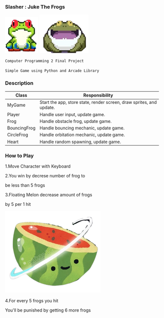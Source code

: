 ### Slasher : Juke The Frogs

![alt text](https://raw.githubusercontent.com/patdpat/slasher/master/images/frog/frog1.png)
![alt text](https://raw.githubusercontent.com/patdpat/slasher/master/images/frog/frog4.png)

    Computer Programming 2 Final Project

    Simple Game using Python and Arcade Library

### Description

| Class        | Responsibility                                                       |
| ------------ | -------------------------------------------------------------------- |
| MyGame       | Start the app, store state, render screen, draw sprites, and update. |
| Player       | Handle user input, update game.                                      |
| Frog         | Handle obstacle frog, update game.                                   |
| BouncingFrog | Handle bouncing mechanic, update game.                               |
| CircleFrog   | Handle orbitation mechanic, update game.                             |
| Heart        | Handle random spawning, update game.                                 |

### How to Play

1.Move Character with Keyboard

2.You win by decrese number of frog to

be less than 5 frogs

3.Floating Melon decrease amount of frogs

by 5 per 1 hit

![alt text](https://raw.githubusercontent.com/patdpat/slasher/master/images/heart.png)

4.For every 5 frogs you hit

You'll be punished by getting 6 more frogs
